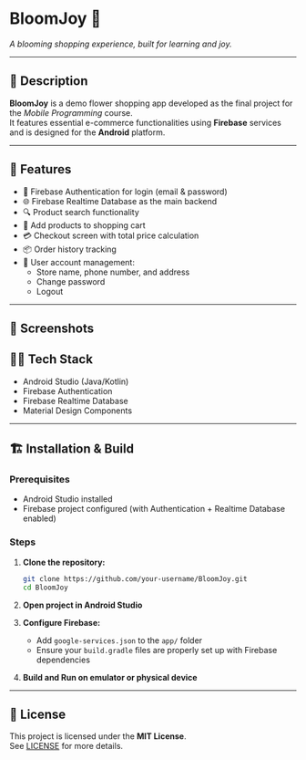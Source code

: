 # BloomJoy 🌸  
*A blooming shopping experience, built for learning and joy.*

---

## 🌼 Description
**BloomJoy** is a demo flower shopping app developed as the final project for the *Mobile Programming* course.  
It features essential e-commerce functionalities using **Firebase** services and is designed for the **Android** platform.

---

## 🚀 Features
- 🔐 Firebase Authentication for login (email & password)
- 🌐 Firebase Realtime Database as the main backend
- 🔍 Product search functionality
- 🛒 Add products to shopping cart
- 💳 Checkout screen with total price calculation
- 📦 Order history tracking
- 👤 User account management:
  - Store name, phone number, and address
  - Change password
  - Logout

---

## 📸 Screenshots  


## 🧑‍💻 Tech Stack
- Android Studio (Java/Kotlin)
- Firebase Authentication
- Firebase Realtime Database
- Material Design Components

---

## 🏗️ Installation & Build

### Prerequisites
- Android Studio installed
- Firebase project configured (with Authentication + Realtime Database enabled)

### Steps
1. **Clone the repository:**
    ```bash
    git clone https://github.com/your-username/BloomJoy.git
    cd BloomJoy
    ```

2. **Open project in Android Studio**

3. **Configure Firebase:**
    - Add `google-services.json` to the `app/` folder
    - Ensure your `build.gradle` files are properly set up with Firebase dependencies

4. **Build and Run on emulator or physical device**

---

## 📝 License
This project is licensed under the **MIT License**.  
See [LICENSE](./LICENSE) for more details.
